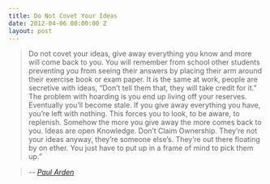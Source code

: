 ```yaml
---
title: Do Not Covet Your Ideas
date: 2012-04-06 00:00:00 Z
layout: post
---
```


>Do not covet your ideas, give away everything you know and more will come back to you.
You will remember from school other students preventing you from seeing their answers by placing their arm around their exercise book or exam paper.
It is the same at work, people are secretive with ideas, &#8220;Don&#8217;t tell them that, they will take credit for it.&#8221;
The problem with hoarding is you end up living off your reserves. Eventually you&#8217;ll become stale.
If you give away everything you have, you&#8217;re left with nothing. This forces you to look, to be aware, to replenish.
Somehow the more you give away the more comes back to you.
Ideas are open Knowledge. Don&#8217;t Claim Ownership.
They&#8217;re not your ideas anyway, they&#8217;re someone else&#8217;s. They&#8217;re out there floating by on ether.
You just have to put up in a frame of mind to pick them up.&#8221;

> -- <cite>[Paul Arden][1]</cite>

[1]: http://en.wikipedia.org/wiki/Paul_Arden
